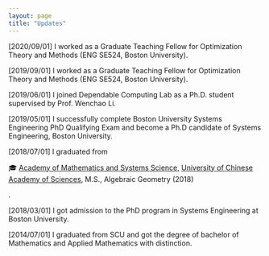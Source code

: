 ```yaml
---
layout: page
title: "Updates"
---
```


[2020/09/01] I worked as a Graduate Teaching Fellow for Optimization Theory and Methods (ENG SE524, Boston University).

[2019/09/01] I worked as a Graduate Teaching Fellow for Optimization Theory and Methods (ENG SE524, Boston University).

[2019/06/01] I joined Dependable Computing Lab as a Ph.D. student supervised by Prof. Wenchao Li.

[2019/05/01] I successfully complete Boston University Systems Engineering PhD Qualifying Exam and become a Ph.D candidate of Systems Engineering, Boston University.

[2018/07/01] I graduated from <p> 🎓 <a href="http://english.amss.cas.cn" target="_blank">Academy of Mathematics and Systems Science</a>, <a href="https://english.ucas.ac.cn" target="_blank">University of Chinese Academy of Sciences</a>, M.S., Algebraic Geometry (2018) </p>.

[2018/03/01] I got admission to the PhD program in Systems Engineering at Boston University.

[2014/07/01] I graduated from SCU and got the degree of bachelor of Mathematics and Applied Mathematics with distinction.

